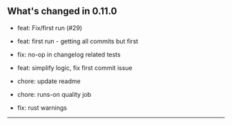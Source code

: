 ## What's changed in 0.11.0

* feat: Fix/first run (#29)

* feat: first run - getting all commits but first
* fix: no-op in changelog related tests
* feat: simplify logic, fix first commit issue
* chore: update readme
* chore: runs-on quality job
* fix: rust warnings

---
